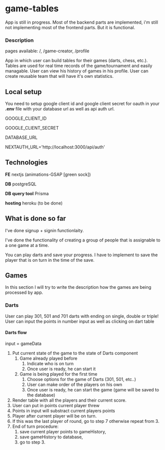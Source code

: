 # game-tables

App is still in progress. Most of the backend parts are implemented, i'm still not implementing most of the frontend parts. But it is functional.

### Description

pages available: /, /game-creator, /profile

App in which user can build tables for their games (darts, chess, etc.). Tables are used for real time records of the game/tournament and easily managable. User can view his history of games in his profile. User can create reusable team that will have it's own statistics.

## Local setup

You need to setup google client id and google client secret for oauth in your **.env** file with your database url as well as api auth url.

GOOGLE_CLIENT_ID

GOOGLE_CLIENT_SECRET

DATABASE_URL

NEXTAUTH_URL='http://localhost:3000/api/auth'

## Technologies

**FE** nextjs (animations-GSAP [green sock])

**DB** postgreSQL

**DB query tool** Prisma

**hosting** heroku (to be done)

## What is done so far

I've done signup + signin functionlaity.

I've done the functionality of creating a group of people that is assignable to a one game at a time.

You can play darts and save your progress. I have to implement to save the player that is on turn in the time of the save.

## Games

In this section I will try to write the description how the games are being processed by app.

### Darts

User can play 301, 501 and 701 darts with ending on single, double or triple! User can input the points in number input as well as clicking on dart table

#### Darts flow

input = gameData

1. Put current state of the game to the state of Darts component
   1. Game already played before
      1. Indicate who is on turn
      2. Once user is ready, he can start it
   2. Game is being played for the first time
      1. Choose options for the game of Darts (301, 501, etc..)
      2. User can make order of the players on his own
      3. Once user is ready, he can start the game (game will be saved to the database)
2. Render table with all the players and their current score.
3. User can put in points current player threw
4. Points in input will substract current players points
5. Player after current player will be on turn.
6. If this was the last player of round, go to step 7 otherwise repeat from 3.
7. End of turn procedure:
   1. save current player points to gameHistory,
   2. save gameHistory to database,
   3. go to step 3.
